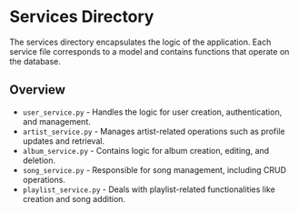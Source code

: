 # Services Directory

The services directory encapsulates the logic of the application. Each service file corresponds to a model and contains functions that operate on the database.

## Overview

- `user_service.py` - Handles the logic for user creation, authentication, and management.
- `artist_service.py` - Manages artist-related operations such as profile updates and retrieval.
- `album_service.py` - Contains logic for album creation, editing, and deletion.
- `song_service.py` - Responsible for song management, including CRUD operations.
- `playlist_service.py` - Deals with playlist-related functionalities like creation and song addition.
